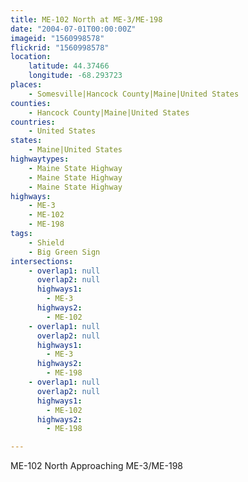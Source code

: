 ```yaml
---
title: ME-102 North at ME-3/ME-198
date: "2004-07-01T00:00:00Z"
imageid: "1560998578"
flickrid: "1560998578"
location:
    latitude: 44.37466
    longitude: -68.293723
places:
    - Somesville|Hancock County|Maine|United States
counties:
    - Hancock County|Maine|United States
countries:
    - United States
states:
    - Maine|United States
highwaytypes:
    - Maine State Highway
    - Maine State Highway
    - Maine State Highway
highways:
    - ME-3
    - ME-102
    - ME-198
tags:
    - Shield
    - Big Green Sign
intersections:
    - overlap1: null
      overlap2: null
      highways1:
        - ME-3
      highways2:
        - ME-102
    - overlap1: null
      overlap2: null
      highways1:
        - ME-3
      highways2:
        - ME-198
    - overlap1: null
      overlap2: null
      highways1:
        - ME-102
      highways2:
        - ME-198

---
```

ME-102 North Approaching ME-3/ME-198